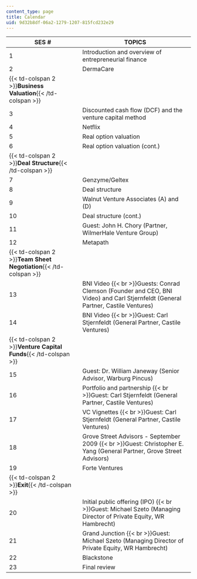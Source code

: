 ```yaml
---
content_type: page
title: Calendar
uid: 9d32b8df-06a2-1279-1207-815fcd232e29
---
```


| SES # | TOPICS |
| --- | --- |
| 1 | Introduction and overview of entrepreneurial finance |
| 2 | DermaCare |
| {{< td-colspan 2 >}}**Business Valuation**{{< /td-colspan >}} ||
| 3 | Discounted cash flow (DCF) and the venture capital method |
| 4 | Netflix |
| 5 | Real option valuation |
| 6 | Real option valuation (cont.) |
| {{< td-colspan 2 >}}**Deal Structure**{{< /td-colspan >}} ||
| 7 | Genzyme/Geltex |
| 8 | Deal structure |
| 9 | Walnut Venture Associates (A) and (D) |
| 10 | Deal structure (cont.) |
| 11 | Guest: John H. Chory (Partner, WilmerHale Venture Group) |
| 12 | Metapath |
| {{< td-colspan 2 >}}**Team Sheet Negotiation**{{< /td-colspan >}} ||
| 13 | BNI Video  {{< br >}}Guests: Conrad Clemson (Founder and CEO, BNI Video) and Carl Stjernfeldt (General Partner, Castile Ventures) |
| 14 | BNI Video  {{< br >}}Guest: Carl Stjernfeldt (General Partner, Castile Ventures) |
| {{< td-colspan 2 >}}**Venture Capital Funds**{{< /td-colspan >}} ||
| 15 | Guest: Dr. William Janeway (Senior Advisor, Warburg Pincus) |
| 16 | Portfolio and partnership  {{< br >}}Guest: Carl Stjernfeldt (General Partner, Castile Ventures) |
| 17 | VC Vignettes  {{< br >}}Guest: Carl Stjernfeldt (General Partner, Castile Ventures) |
| 18 | Grove Street Advisors - September 2009  {{< br >}}Guest: Christopher E. Yang (General Partner, Grove Street Advisors) |
| 19 | Forte Ventures |
| {{< td-colspan 2 >}}**Exit**{{< /td-colspan >}} ||
| 20 | Initial public offering (IPO)  {{< br >}}Guest: Michael Szeto (Managing Director of Private Equity, WR Hambrecht) |
| 21 | Grand Junction  {{< br >}}Guest: Michael Szeto (Managing Director of Private Equity, WR Hambrecht) |
| 22 | Blackstone |
| 23 | Final review